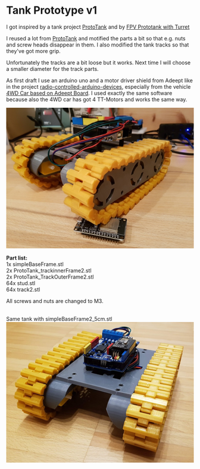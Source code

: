 # Tank Prototype v1

I got inspired by a tank project <a href="https://www.thingiverse.com/thing:972768">ProtoTank</a> and by <a href="https://www.thingiverse.com/thing:3004073">FPV Prototank with Turret</a>

I reused a lot from <a href="https://www.thingiverse.com/thing:972768">ProtoTank</a> and motified the parts a bit so that e.g. nuts and screw heads disappear in them. I also modified the tank tracks so that they've got more grip.

Unfortunately the tracks are a bit loose but it works. Next time I will choose a smaller diameter for the track parts.

As first draft I use an arduino uno and a motor driver shield from Adeept like in the project <a href="https://github.com/grimmpp/radio-controlled-arduino-devices">radio-controlled-arduino-devices</a>, especially from the vehicle <a href="https://github.com/grimmpp/radio-controlled-arduino-devices/tree/master/projects/4WD_RC_Car_AddeptDriverBoard">4WD Car based on Adeept Board</a>. I used exactly the same software because also the 4WD car has got 4 TT-Motors and works the same way.

<img src="/pics/20190506_230855_small.jpg">

**Part list:** <br />
1x simpleBaseFrame.stl <br />
2x ProtoTank_trackinnerFrame2.stl <br />
2x ProtoTank_TrackOuterFrame2.stl <br />
64x stud.stl <br />
64x track2.stl <br />

All screws and nuts are changed to M3.

<br />
Same tank with simpleBaseFrame2_5cm.stl
<img src="/pics/PHOTO_20191221_202339.jpg" width=600>
